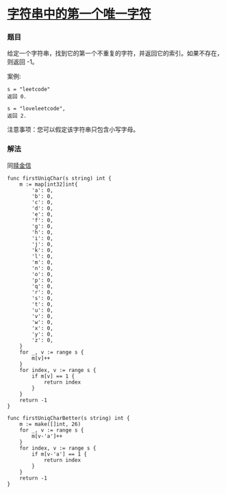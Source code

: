 # [字符串中的第一个唯一字符](https://leetcode-cn.com/problems/first-unique-character-in-a-string/)

### 题目

给定一个字符串，找到它的第一个不重复的字符，并返回它的索引。如果不存在，则返回 -1。

案例:

```
s = "leetcode"
返回 0.

s = "loveleetcode",
返回 2.
```
注意事项：您可以假定该字符串只包含小写字母。

### 解法
同[赎金信](https://github.com/cocowh/algorithm/tree/master/src/0383_canConstruct)

```
func firstUniqChar(s string) int {
	m := map[int32]int{
		'a': 0,
		'b': 0,
		'c': 0,
		'd': 0,
		'e': 0,
		'f': 0,
		'g': 0,
		'h': 0,
		'i': 0,
		'j': 0,
		'k': 0,
		'l': 0,
		'm': 0,
		'n': 0,
		'o': 0,
		'p': 0,
		'q': 0,
		'r': 0,
		's': 0,
		't': 0,
		'u': 0,
		'v': 0,
		'w': 0,
		'x': 0,
		'y': 0,
		'z': 0,
	}
	for _, v := range s {
		m[v]++
	}
	for index, v := range s {
		if m[v] == 1 {
			return index
		}
	}
	return -1
}

func firstUniqCharBetter(s string) int {
	m := make([]int, 26)
	for _, v := range s {
		m[v-'a']++
	}
	for index, v := range s {
		if m[v-'a'] == 1 {
			return index
		}
	}
	return -1
}
```
